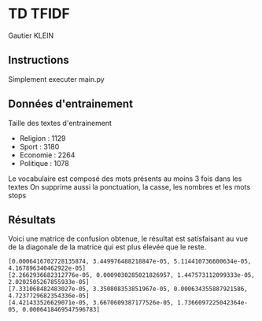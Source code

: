 # TD TFIDF

Gautier KLEIN

## Instructions

Simplement executer main.py

## Données d'entrainement

Taille des textes d'entrainement

- Religion : 1129
- Sport : 3180
- Economie : 2264
- Politique : 1078

Le vocabulaire est composé des mots présents au moins 3 fois dans les textes
On supprime aussi la ponctuation, la casse, les nombres et les mots stops

## Résultats

Voici une matrice de confusion obtenue, le résultat est satisfaisant au vue de la diagonale de la matrice qui est plus élevée que le reste.

``` {python}
[0.0006416702728135874, 3.449976488218847e-05, 5.114410736600634e-05, 4.167896340462922e-05]
[2.2662936682312776e-05, 0.0009030285021826957, 1.447573112099333e-05, 2.0202505267855933e-05]
[7.331068482483027e-05, 3.350808353851967e-05, 0.000634355887921586, 4.7237729682354336e-05]
[4.421433526629071e-05, 3.6670609387177526e-05, 1.7366097225042364e-05, 0.0006418469547596783]
```
